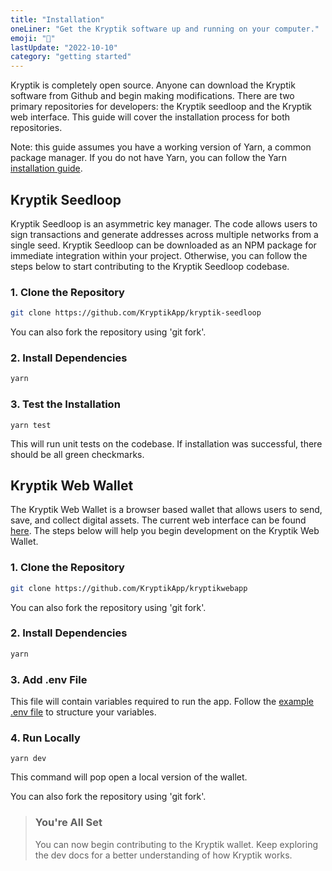 ```yaml
---
title: "Installation"
oneLiner: "Get the Kryptik software up and running on your computer."
emoji: "🔌"
lastUpdate: "2022-10-10"
category: "getting started"
---
```


Kryptik is completely open source. Anyone can download the Kryptik software from Github and begin making modifications. There are two primary repositories for developers: the Kryptik seedloop and the Kryptik web interface. This guide will cover the installation process for both repositories.

Note: this guide assumes you have a working version of Yarn, a common package manager. If you do not have Yarn, you can follow the Yarn [installation guide](https://classic.yarnpkg.com/lang/en/docs/install/#windows-stable).

## Kryptik Seedloop

Kryptik Seedloop is an asymmetric key manager. The code allows users to sign transactions and generate addresses across multiple networks from a single seed. Kryptik Seedloop can be downloaded as an NPM package for immediate integration within your project. Otherwise, you can follow the steps below to start contributing to the Kryptik Seedloop codebase.

### 1. Clone the Repository

```bash
git clone https://github.com/KryptikApp/kryptik-seedloop
```

You can also fork the repository using 'git fork'.

### 2. Install Dependencies

```bash
yarn
```

### 3. Test the Installation

```
yarn test
```

This will run unit tests on the codebase. If installation was successful, there should be all green checkmarks.

## Kryptik Web Wallet

The Kryptik Web Wallet is a browser based wallet that allows users to send, save, and collect digital assets. The current web interface can be found [here](https://kryptik.app/). The steps below will help you begin development on the Kryptik Web Wallet.

### 1. Clone the Repository

```bash
git clone https://github.com/KryptikApp/kryptikwebapp
```

You can also fork the repository using 'git fork'.

### 2. Install Dependencies

```bash
yarn
```

### 3. Add .env File

This file will contain variables required to run the app. Follow the [example .env file](https://github.com/KryptikApp/kryptikwebapp/blob/main/.env.example) to structure your variables.

### 4. Run Locally

```
yarn dev
```

This command will pop open a local version of the wallet.

You can also fork the repository using 'git fork'.

> ### You're All Set
>
> You can now begin contributing to the Kryptik wallet. Keep exploring the dev docs for a better understanding of how Kryptik works.
